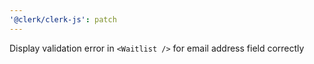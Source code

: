 ```yaml
---
'@clerk/clerk-js': patch
---
```


Display validation error in `<Waitlist />` for email address field correctly 
